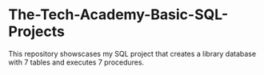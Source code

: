 # The-Tech-Academy-Basic-SQL-Projects
This repository showscases my SQL project that creates a library database with 7 tables and executes 7 procedures. 

